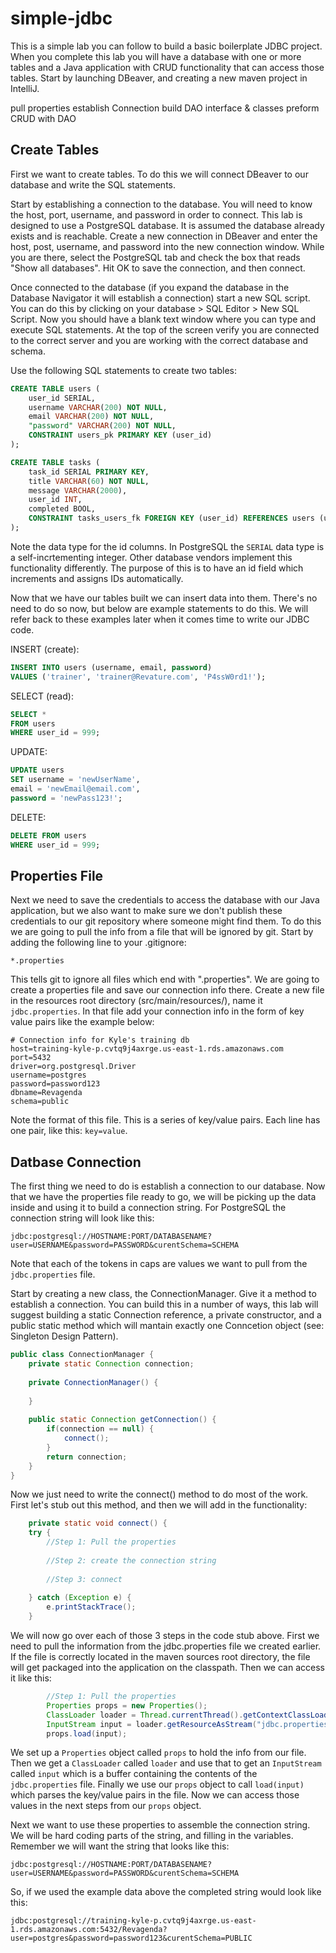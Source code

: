 # simple-jdbc
This is a simple lab you can follow to build a basic boilerplate JDBC project. When you complete this lab you will have a database
with one or more tables and a Java application with CRUD functionality that can access those tables. Start by launching DBeaver, and creating a new maven project in IntelliJ.



pull properties
establish Connection
build DAO interface & classes
preform CRUD with DAO



## Create Tables
First we want to create tables. To do this we will connect DBeaver to our database and write the SQL statements.  

Start by establishing a connection to the database. You will need to know the host, port, username, and password in order to connect. This lab is designed to use a PostgreSQL database. It is assumed the database already exists and is reachable. Create a new connection in DBeaver and enter the host, post, username, and password into the new connection window. While you are there, select the PostgreSQL tab and check the box that reads "Show all databases". Hit OK to save the connection, and then connect.  
  
Once connected to the database (if you expand the database in the Database Navigator it will establish a connection) start a new SQL script. You can do this by clicking on your database > SQL Editor > New SQL Script. Now you should have a blank text window where you can type and execute SQL statements. At the top of the screen verify you are connected to the correct server and you are working with the correct database and schema.  

Use the following SQL statements to create two tables:
```SQL
CREATE TABLE users (
	user_id SERIAL,
	username VARCHAR(200) NOT NULL,
	email VARCHAR(200) NOT NULL,
	"password" VARCHAR(200) NOT NULL,
	CONSTRAINT users_pk PRIMARY KEY (user_id)
);
```

```SQL
CREATE TABLE tasks (
	task_id SERIAL PRIMARY KEY,
	title VARCHAR(60) NOT NULL,
	message VARCHAR(2000),
	user_id INT,
	completed BOOL,
	CONSTRAINT tasks_users_fk FOREIGN KEY (user_id) REFERENCES users (user_id)
);
```

Note the data type for the id columns. In PostgreSQL the `SERIAL` data type is a self-incrtementing integer. Other database vendors implement this functionality differently. The purpose of this is to have an id field which increments and assigns IDs automatically.

Now that we have our tables built we can insert data into them. There's no need to do so now, but below are example statements to do this. We will refer back to these examples later when it comes time to write our JDBC code.

INSERT (create): 
```SQL
INSERT INTO users (username, email, password)
VALUES ('trainer', 'trainer@Revature.com', 'P4ssW0rd1!');
```

SELECT (read):
```SQL
SELECT *
FROM users
WHERE user_id = 999;
```

UPDATE:
```SQL
UPDATE users 
SET username = 'newUserName',
email = 'newEmail@email.com',
password = 'newPass123!';
```

DELETE:
```SQL
DELETE FROM users
WHERE user_id = 999;
```

## Properties File
Next we need to save the credentials to access the database with our Java application, but we also want to make sure we don't publish these credentials to our git repository where someone might find them. To do this we are going to pull the info from a file that will be ignored by git. Start by adding the following line to your .gitignore:
```
*.properties
```
This tells git to ignore all files which end with ".properties". We are going to create a properties file and save our connection info there. Create a new file in the resources root directory (src/main/resources/), name it `jdbc.properties`. In that file add your connection info in the form of key value pairs like the example below:
```
# Connection info for Kyle's training db
host=training-kyle-p.cvtq9j4axrge.us-east-1.rds.amazonaws.com
port=5432
driver=org.postgresql.Driver
username=postgres
password=password123
dbname=Revagenda
schema=public
```

Note the format of this file. This is a series of key/value pairs. Each line has one pair, like this: `key=value`. 


## Datbase Connection
The first thing we need to do is establish a connection to our database. Now that we have the properties file ready to go, we will be picking up the data inside and using it to build a connection string. For PostgreSQL the connection string will look like this:
```
jdbc:postgresql://HOSTNAME:PORT/DATABASENAME?user=USERNAME&password=PASSWORD&curentSchema=SCHEMA
```
Note that each of the tokens in caps are values we want to pull from the `jdbc.properties` file.  
  
Start by creating a new class, the ConnectionManager. Give it a method to establish a connection. You can build this in a number of ways, this lab will suggest building a static Connection reference, a private constructor, and a public static method which will mantain exactly one Conncetion object (see: Singleton Design Pattern).

```Java
public class ConnectionManager {
	private static Connection connection;
  
	private ConnectionManager() {
  
	}
  
	public static Connection getConnection() {
        if(connection == null) {
            connect();
        }
        return connection;
    }
}
```

Now we just need to write the connect() method to do most of the work. First let's stub out this method, and then we will add in the functionality:

```Java
    private static void connect() {
	try {
		//Step 1: Pull the properties
		
		//Step 2: create the connection string
		
		//Step 3: connect
	
	} catch (Exception e) {
		e.printStackTrace();
	}
```

We will now go over each of those 3 steps in the code stub above. First we need to pull the information from the jdbc.properties file we created earlier. If the file is correctly located in the maven sources root directory, the file will get packaged into the application on the classpath. Then we can access it like this:

```Java
		//Step 1: Pull the properties
		Properties props = new Properties();
		ClassLoader loader = Thread.currentThread().getContextClassLoader();
		InputStream input = loader.getResourceAsStream("jdbc.properties");
        props.load(input);
```

We set up a `Properties` object called `props` to hold the info from our file. Then we get a `ClassLoader` called `loader` and use that to get an `InputStream` called `input` which is a buffer containing the contents of the `jdbc.properties` file. Finally we use our `props` object to call `load(input)` which parses the key/value pairs in the file. Now we can access those values in the next steps from our `props` object.  
  
Next we want to use these properties to assemble the connection string. We will be hard coding parts of the string, and filling in the variables. Remember we will want the string that looks like this:
```
jdbc:postgresql://HOSTNAME:PORT/DATABASENAME?user=USERNAME&password=PASSWORD&curentSchema=SCHEMA
```

So, if we used the example data above the completed string would look like this:
```
jdbc:postgresql://training-kyle-p.cvtq9j4axrge.us-east-1.rds.amazonaws.com:5432/Revagenda?user=postgres&password=password123&curentSchema=PUBLIC
```